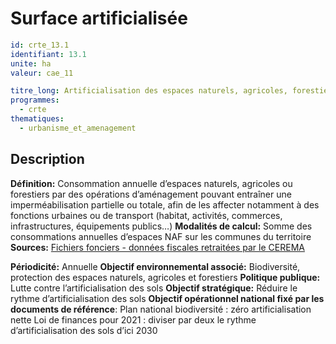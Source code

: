 # Surface artificialisée
```yaml
id: crte_13.1
identifiant: 13.1
unite: ha
valeur: cae_11

titre_long: Artificialisation des espaces naturels, agricoles, forestiers (ha)
programmes:
  - crte
thematiques:
  - urbanisme_et_amenagement
```
## Description

**Définition:** Consommation annuelle d’espaces naturels, agricoles ou forestiers par des opérations d’aménagement pouvant entraîner une imperméabilisation partielle ou totale, afin de les affecter notamment à des fonctions urbaines ou de transport (habitat, activités, commerces, infrastructures, équipements publics…)
**Modalités de calcul:** Somme des consommations annuelles d’espaces NAF sur les communes du territoire
**Sources:** <a href="https://artificialisation.biodiversitetousvivants.fr/bases-donnees/les-fichiers-fonciers">Fichiers fonciers - données fiscales retraitées par le CEREMA</a>

**Périodicité:** Annuelle
**Objectif environnemental associé:** Biodiversité, protection des espaces naturels, agricoles et forestiers
**Politique publique:** Lutte contre l’artificialisation des sols
**Objectif stratégique:** Réduire le rythme d’artificialisation des sols
**Objectif opérationnel national fixé par les documents de référence**: Plan national biodiversité : zéro artificialisation nette
Loi de finances pour 2021 : diviser par deux le rythme d’artificialisation des sols d’ici 2030
